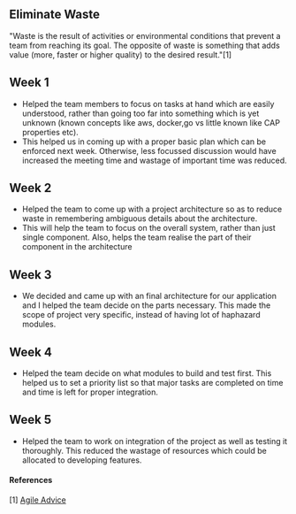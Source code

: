 ## Eliminate Waste
"Waste is the result of activities or environmental conditions that prevent a team from reaching its goal. The opposite of waste is something that adds value (more, faster or higher quality) to the desired result."[1]

## Week 1
+ Helped the team members to focus on tasks at hand which are easily understood, rather than going too far into something which is yet unknown (known concepts like aws, docker,go vs little known like CAP properties etc).
+ This helped us in coming up with a proper basic plan which can be enforced next week. Otherwise, less focussed discussion would have increased the meeting time and wastage of important time was reduced.

## Week 2
+ Helped the team to come up with a project architecture so as to reduce waste in remembering ambiguous details about the architecture. 
+ This will help the team to focus on the overall system, rather than just single component. Also, helps the team realise the part of their component in the architecture

## Week 3
+ We decided and came up with an final architecture for our application and I helped the team decide on the parts necessary. This made the scope of project very specific, instead of having lot of haphazard modules.

## Week 4
+ Helped the team decide on what modules to build and test first. This helped us to set a priority list so that major tasks are completed on time and time is left for proper integration.

## Week 5
+ Helped the team to work on integration of the project as well as testing it thoroughly. This reduced the wastage of resources which could be allocated to developing features.

#### References
[1] [Agile Advice](http://www.agileadvice.com/2005/04/27/scrumxplean/eliminate-waste/)
